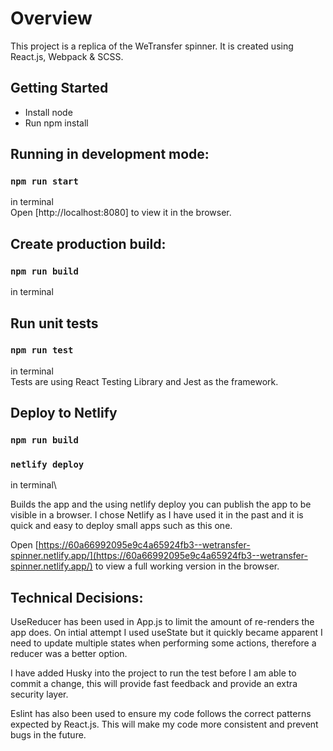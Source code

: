 # Overview

This project is a replica of the WeTransfer spinner. It is created using React.js, Webpack & SCSS.

## Getting Started

- Install node
- Run npm install

## Running in development mode:

### `npm run start`

in terminal\
Open [http://localhost:8080] to view it in the browser.

## Create production build:

### `npm run build`

in terminal

## Run unit tests

### `npm run test`

in terminal\
Tests are using React Testing Library and Jest as the framework.

## Deploy to Netlify

### `npm run build`

### `netlify deploy`

in terminal\

Builds the app and the using netlify deploy you can publish the app to be visible in a browser.
I chose Netlify as I have used it in the past and it is quick and easy to deploy small apps such as this one.

Open [https://60a66992095e9c4a65924fb3--wetransfer-spinner.netlify.app/](https://60a66992095e9c4a65924fb3--wetransfer-spinner.netlify.app/) to view a full working version in the browser.

## Technical Decisions:

UseReducer has been used in App.js to limit the amount of re-renders the app does. On intial attempt I used useState but it quickly became apparent I need to update multiple states when performing some actions, therefore a reducer was a better option.

I have added Husky into the project to run the test before I am able to commit a change, this will provide fast feedback and provide an extra security layer.

Eslint has also been used to ensure my code follows the correct patterns expected by React.js. This will make my code more consistent and prevent bugs in the future.
